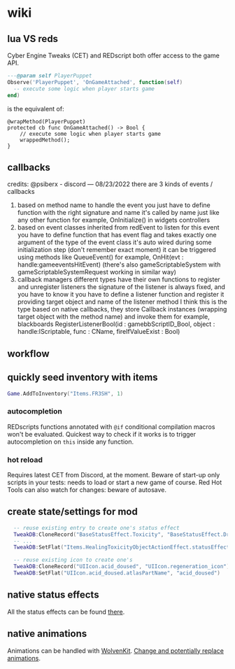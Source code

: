# wiki

## lua VS reds

Cyber Engine Tweaks (CET) and REDscript both offer access to the game API.

```lua
---@param self PlayerPuppet
Observe('PlayerPuppet', 'OnGameAttached', function(self)
  -- execute some logic when player starts game
end)
```

is the equivalent of:

```reds
@wrapMethod(PlayerPuppet)
protected cb func OnGameAttached() -> Bool {
    // execute some logic when player starts game
    wrappedMethod();
}
```

## callbacks

credits: @psiberx - discord — 08/23/2022
there are 3 kinds of events / callbacks
1. based on method name
to handle the event you just have to define function with the right signature and name
it's called by name just like any other function
for example, OnInitialize() in widgets controllers
2. based on event classes inherited from redEvent
to listen for this event you have to define function that has event flag and takes exactly one argument of the type of the event class
it's auto wired during some initialization step (don't remember exact moment)
it can be triggered using methods like QueueEvent()
for example, OnHit(evt : handle:gameeventsHitEvent)
(there's also gameScriptableSystem with gameScriptableSystemRequest working in similar way)
3. callback managers
different types have their own functions to register and unregister listeners
the signature of the listener is always fixed, and you have to know it
you have to define a listener function and register it providing target object and name of the listener method
I think this is the type based on native callbacks, they store Callback<T> instances (wrapping target object with the method name) and invoke them
for example, blackboards RegisterListenerBool(id : gamebbScriptID_Bool, object : handle:IScriptable, func : CName, fireIfValueExist : Bool) 


## workflow

## quickly seed inventory with items

```lua
Game.AddToInventory("Items.FR3SH", 1)
```

### autocompletion

REDscripts functions annotated with `@if` conditional compilation macros won't be evaluated.
Quickest way to check if it works is to trigger autocompletion on `this` inside any function.

### hot reload

Requires latest CET from Discord, at the moment.
Beware of start-up only scripts in your tests: needs to load or start a new game of course.
Red Hot Tools can also watch for changes: beware of autosave.

## create state/settings for mod

```lua
  -- reuse existing entry to create one's status effect
  TweakDB:CloneRecord("BaseStatusEffect.Toxicity", "BaseStatusEffect.Drugged")
  -- ...
  TweakDB:SetFlat("Items.HealingToxicityObjectActionEffect.statusEffect", "BaseStatusEffect.Toxicity")
```

```lua
  -- reuse existing icon to create one's
  TweakDB:CloneRecord("UIIcon.acid_doused", "UIIcon.regeneration_icon")
  TweakDB:SetFlat("UIIcon.acid_doused.atlasPartName", "acid_doused")
```

## native status effects

All the status effects can be found [there](https://cyberpunk.fandom.com/wiki/Cyberpunk_2077_Status_Effects).

## native animations

Animations can be handled with [WolvenKit](https://wiki.redmodding.org/cyberpunk-2077-modding/modding/redmod/quick-guide#animation-modding).
[Change and potentially replace animations](https://wiki.redmodding.org/cyberpunk-2077-modding/developers/guides/quest/how-to-remove-an-animation-and-potentially-replace-it).
